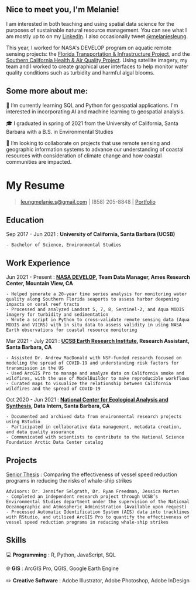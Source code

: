 
## Nice to meet you, I'm Melanie! 
I am interested in both teaching and using spatial data science for the purposes of sustainable natural resource management.
You can see what I am mostly up to on my [LinkedIn](https://linkedin.com/in/melaniesleung). I also occasionally tweet [@melaniesleung](https://twitter.com/melaniesleung).

This year, I worked for NASA's DEVELOP program on aquatic remote sensing projects: the [Florida Transportation & Infrastructure Project](https://www.devpedia.developexchange.com/dp/index.php?title=Florida_Transportation_%26_Infrastructure_ARC_Summer_2021), and the [Southern California Health & Air Quality Project](https://www.devpedia.developexchange.com/dp/index.php?title=Southern_California_Health_%26_Air_Quality_ARC_Fall_2021). Using satellite imagery, my team and I worked to create graphical user interfaces to help monitor water quality conditions such as turbidity and harmful algal blooms.


## Some more about me:

:herb: I’m currently learning SQL and Python for geospatial applications. I'm interested in incorporating AI and machine learning to geospatial analysis.

:mortar_board: I graduated in spring of 2021 from the University of California, Santa Barbara with a B.S. in Environmental Studies

👯 I’m looking to collaborate on projects that use remote sensing and geographic information systems to advance our understanding of coastal resources with consideration of climate change and how coastal communities are impacted.


My Resume
===========

> [leungmelanie.s@gmail.com](mailto:username@domain.com) |
> (858) 205-8848 |
> [Portfolio](https://melanieleung.wixsite.com/portfolio) 

Education
---------

Sep 2017 - Jun 2021
:   **University of California, Santa Barbara (UCSB)**

    - Bachelor of Science, Environmental Studies

Work Experience
---------------

Jun 2021 - Present
:   **[NASA DEVELOP](https://www.devpedia.developexchange.com/dp/index.php?title=Florida_Transportation_%26_Infrastructure_ARC_Summer_2021), Team Data Manager, Ames Research Center, Mountain View, CA**

    - Helped generate a 20-year time series analysis for monitoring water quality along Southern Florida seaports to assess harbor deepening impacts on coral reef tracts
    - Processed and analyzed Landsat 5, 7, 8, Sentinel-2, and Aqua MODIS imagery for turbidity and sedimentation
    - Wrote a script in Python to cross-validate remote sensing data (Aqua MODIS and VIIRS) with in situ data to assess validity in using NASA Earth observations for coastal resource monitoring

Mar 2021 - July 2021
:   **[UCSB Earth Research Institute](https://www.eri.ucsb.edu/), Research Assistant, Santa Barbara, CA**

    - Assisted Dr. Andrew MacDonald with NSF-funded research focused on modeling the spread of COVID-19 and understanding risk factors for transmission in the US
    - Used ArcGIS Pro to manage and analyze data on California smoke and wildfires, with the use of ModelBuilder to make reproducible workflows
    - Curated maps to visualize the relationship between California wildfires and the spread of COVID-19
    
Oct 2020 - Jun 2021
:   **[National Center for Ecological Analysis and Synthesis](https://www.nceas.ucsb.edu/arctic-data-center), Data Intern, Santa Barbara, CA**

    - Documented and archived data from environmental research projects using RStudio
    - Participated in collaborative data management, metadata creation, and data quality assurance
    - Communicated with scientists to contribute to the National Science Foundation Arctic Data Center catalog

Projects
-----------------

[Senior Thesis](https://storymaps.arcgis.com/stories/f0d58d21daba467baf4ded74c31c767f)
:   Comparing the effectiveness of vessel speed reduction programs in reducing the risks of whale-ship strikes

    Advisors: Dr. Jennifer Selgrath, Dr. Ryan Freedman, Jessica Morten
    - Completed an independent research project through UCSB’s Environmental Studies department under the supervision of the National Oceanographic and Atmospheric Administration (Available upon request)
    - Processed Automatic Identification System (AIS) data into tracklines with RStudio, and utilized ArcGIS Pro to quantify the effectiveness of vessel speed reduction programs in reducing whale-ship strikes


Skills
------

:computer: **Programming**
:   R, Python, JavaScript, SQL

:globe_with_meridians: **GIS**
:   ArcGIS Pro, QGIS, Google Earth Engine

:pencil2: **Creative Software**
:   Adobe Illustrator, Adobe Photoshop, Adobe InDesign

